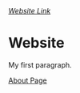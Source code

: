 <!DOCTYPE html>
<html>
<head>
</head>
<body>
<a class="black" href="https://danish0311.github.io/Website/"><em>Website Link</em></a>
<h1 class="blue">Website</h1>
<p>My first paragraph.</p>
<a href="https://github.com/Danish0311/Website/blob/gh-pages/about.html">About Page</a>

</body>
</html>